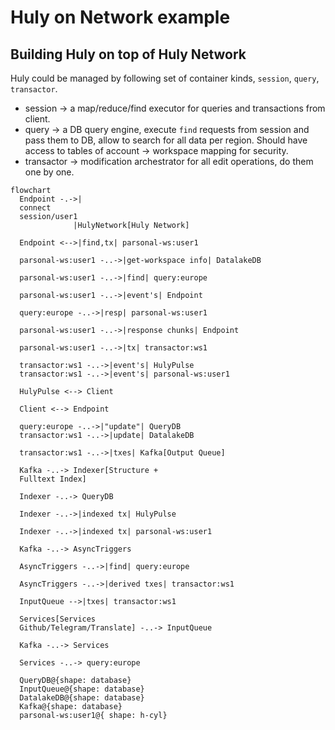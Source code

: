 # Huly on Network example

## Building Huly on top of Huly Network

Huly could be managed by following set of container kinds, `session`, `query`, `transactor`.

- session -> a map/reduce/find executor for queries and transactions from client.
- query -> a DB query engine, execute `find` requests from session and pass them to DB, allow to search for all data per region. Should have access to tables of account -> workspace mapping for security.
- transactor -> modification archestrator for all edit operations, do them one by one.

```mermaid
flowchart
  Endpoint -.->|
  connect
  session/user1
              |HulyNetwork[Huly Network]

  Endpoint <-->|find,tx| parsonal-ws:user1

  parsonal-ws:user1 -..->|get-workspace info| DatalakeDB

  parsonal-ws:user1 -..->|find| query:europe

  parsonal-ws:user1 -..->|event's| Endpoint

  query:europe -..->|resp| parsonal-ws:user1

  parsonal-ws:user1 -..->|response chunks| Endpoint

  parsonal-ws:user1 -..->|tx| transactor:ws1

  transactor:ws1 -..->|event's| HulyPulse
  transactor:ws1 -..->|event's| parsonal-ws:user1

  HulyPulse <--> Client

  Client <--> Endpoint

  query:europe -..->|"update"| QueryDB
  transactor:ws1 -..->|update| DatalakeDB

  transactor:ws1 -..->|txes| Kafka[Output Queue]

  Kafka -..-> Indexer[Structure +
  Fulltext Index]

  Indexer -..-> QueryDB

  Indexer -..->|indexed tx| HulyPulse

  Indexer -..->|indexed tx| parsonal-ws:user1

  Kafka -..-> AsyncTriggers

  AsyncTriggers -..->|find| query:europe

  AsyncTriggers -..->|derived txes| transactor:ws1

  InputQueue -->|txes| transactor:ws1

  Services[Services
  Github/Telegram/Translate] -..-> InputQueue

  Kafka -..-> Services

  Services -..-> query:europe

  QueryDB@{shape: database}
  InputQueue@{shape: database}
  DatalakeDB@{shape: database}
  Kafka@{shape: database}
  parsonal-ws:user1@{ shape: h-cyl}

```

